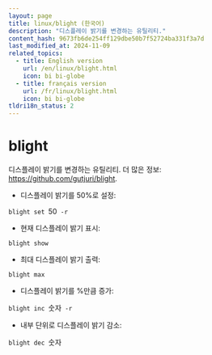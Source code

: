 ```yaml
---
layout: page
title: linux/blight (한국어)
description: "디스플레이 밝기를 변경하는 유틸리티."
content_hash: 9673fb6de254ff129dbe50b7f52724ba331f3a7d
last_modified_at: 2024-11-09
related_topics:
  - title: English version
    url: /en/linux/blight.html
    icon: bi bi-globe
  - title: français version
    url: /fr/linux/blight.html
    icon: bi bi-globe
tldri18n_status: 2
---
```

# blight

디스플레이 밝기를 변경하는 유틸리티.
더 많은 정보: <https://github.com/gutjuri/blight>.

- 디스플레이 밝기를 50%로 설정:

`blight set `<span class="tldr-var badge badge-pill bg-dark-lm bg-white-dm text-white-lm text-dark-dm font-weight-bold">50</span>` -r`

- 현재 디스플레이 밝기 표시:

`blight show`

- 최대 디스플레이 밝기 출력:

`blight max`

- 디스플레이 밝기를 %만큼 증가:

`blight inc `<span class="tldr-var badge badge-pill bg-dark-lm bg-white-dm text-white-lm text-dark-dm font-weight-bold">숫자</span>` -r`

- 내부 단위로 디스플레이 밝기 감소:

`blight dec `<span class="tldr-var badge badge-pill bg-dark-lm bg-white-dm text-white-lm text-dark-dm font-weight-bold">숫자</span>
